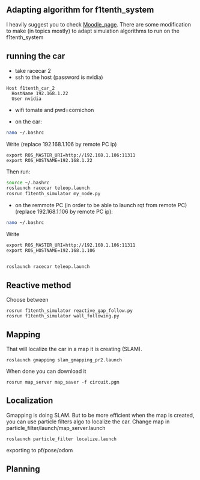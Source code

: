 ## Adapting algorithm for f1tenth_system

I heavily suggest you to check [Moodle_page](https://moodle.polytechnique.fr/course/view.php?id=12204). There are some modification to make (in topics mostly) to adapt simulation algorithms to run on the f1tenth_system

## running the car

* take racecar 2
* ssh to the host (password is nvidia)

```
Host f1tenth_car_2
  HostName 192.168.1.22
  User nvidia
```

* wifi tomate and pwd=cornichon

* on the car:
```sh
nano ~/.bashrc
```
Write (replace 192.168.1.106 by remote PC ip)
```
export ROS_MASTER_URI=http://192.168.1.106:11311
export ROS_HOSTNAME=192.168.1.22
```
Then run:
```sh
source ~/.bashrc
roslaunch racecar teleop.launch
rosrun f1tenth_simulator my_node.py
```

* on the remmote PC (in order to be able to launch rqt from remote PC)(replace 192.168.1.106 by remote PC ip):
```sh
nano ~/.bashrc
```
Write
```
export ROS_MASTER_URI=http://192.168.1.106:11311
export ROS_HOSTNAME=192.168.1.106
```

## 
```
roslaunch racecar teleop.launch
```

## Reactive method
Choose between
```
rosrun f1tenth_simulator reactive_gap_follow.py
rosrun f1tenth_simulator wall_following.py
```

## Mapping
That will localize the car in a map it is creating (SLAM).
```
roslaunch gmapping slam_gmapping_pr2.launch
```

When done you can download it
```
rosrun map_server map_saver -f circuit.pgm
```

## Localization
Gmapping is doing SLAM. But to be more efficient when the map is created, you can use particle filters algo to localize the car.
Change map in particle_filter/launch/map_server.launch
```
roslaunch particle_filter localize.launch
```
exporting to pf/pose/odom

## Planning
```

```



